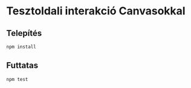 # Tesztoldali interakció Canvasokkal

## Telepítés

```bash
npm install
```

## Futtatas

```bash headless
npm test
```
